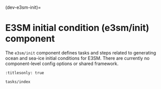 (dev-e3sm-init)=

# E3SM initial condition (e3sm/init) component

The `e3sm/init` component defines tasks and steps related to generating ocean
and sea-ice initial conditions for E3SM.  There are currently no
component-level config options or shared framework.

```{toctree}
:titlesonly: true

tasks/index
```
